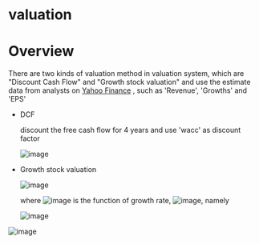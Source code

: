 # valuation


# Overview

There are two kinds of valuation method in valuation system, which are "Discount Cash Flow" and "Growth stock valuation" and use the estimate data from analysts on [Yahoo Finance](https://finance.yahoo.com/quote/AAPL/analysis?p=T) , such as 'Revenue', 'Growths' and 'EPS'

- DCF

    discount the free cash flow for 4 years and use 'wacc' as discount factor

    ![image](https://latex.codecogs.com/png.latex?value%20=%20\frac{FCF_1}{(1+wacc)}%20+%20....+\frac{FCF_n}{(1+wacc)^n}+\frac{FCF_n(1+g)}{wacc-g})
    
- Growth stock valuation

    ![image](https://latex.codecogs.com/png.latex?value%20=%20PE_{estimate}%20*%20EPS_{estimate})

    where ![image](https://latex.codecogs.com/png.latex?PE_{estimate}) is  the function of growth rate,  ![image](https://latex.codecogs.com/png.latex?PE_{estimate}=f(g)), namely 
    
    ![image](https://user-images.githubusercontent.com/51486531/111328633-5f378080-86a9-11eb-9758-5d580b48ef7b.png)

    
    
![image](https://user-images.githubusercontent.com/51486531/111170186-a147c000-85de-11eb-842b-1bb81a704e24.jpg)
